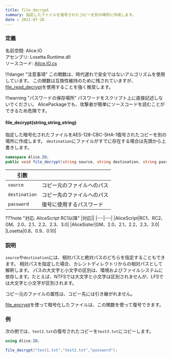 ```yaml
---
title: file_decrypt
summary: 指定したファイルを復号されたコピーを別の場所に作成します。
date : 2021-07-28
---
```


### 定義
名前空間: Alice.IO<br/>
アセンブリ: Losetta.Runtime.dll<br/>
ソースコード: [Alice.IO.cs](https://github.com/WSOFT-Project/Losetta/blob/master/Losetta.Runtime/Alice.IO.cs)

!!!danger "注意事項"
    この関数は、時代遅れで安全ではないアルゴリズムを使用しています。
    この関数は互換性維持のために残されていますが、[file_read_decrypt](./file_read_decrypt.md)を使用することを強く推奨します。

!!!warning "パスワードの保存場所"
    パスワードをスクリプト上に直接記述しないでください。
    AlicePackageでも、攻撃者が簡単にソースコードを読むことができるため危険です。

#### file_decrypt(string,string,string)

指定した暗号化されたファイルをAES-128-CBC-SHA-1復号されたコピーを別の場所に作成します。
`destination`にファイルがすでに存在する場合は先頭から上書きします。

```cs title="AliceScript"
namespace Alice.IO;
public void file_decrypt(string source, string destination, string password);
```

|引数| |
|-|-|
|`source`|コピー元のファイルへのパス|
|`destination`|コピー先のファイルへのパス|
|`password`|復号に使用するパスワード|

???note "対応: AliceScript RC1以降"
    |対応||
    |---|---|
    |AliceScript|RC1、RC2、GM、2.0、2.1、2.2、2.3、3.0|
    |AliceSister|GM、2.0、2.1、2.2、2.3、3.0|
    |Losetta|0.8、0.9、0.10|

### 説明
`source`や`destination`には、相対パスと絶対パスのどちらを指定することもできます。
相対パスを指定した場合、カレントディレクトリからの相対パスとして解釈します。
パスの大文字と小文字の区別は、環境およびファイルシステムに依存します。たとえば、NTFSでは大文字と小文字は区別されませんが、LFSでは大文字と小文字が区別されます。

コピー元のファイルの属性は、コピー先には引き継がれません。

[file_encrypt](./file_encrypt.md)を使って暗号化したファイルは、この関数を使って復号できます。
### 例
次の例では、`test2.txt`の復号されたコピーを`test3.txt`にコピーします。

```cs title="AliceScript"
using Alice.IO;

file_decrypt("test1.txt","test2.txt","password");
```